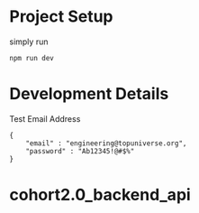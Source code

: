 # Project Setup

simply run 
```
npm run dev
```


# Development Details

Test Email Address
```
{
    "email" : "engineering@topuniverse.org",
    "password" : "Ab12345!@#$%" 
}
```
# cohort2.0_backend_api
